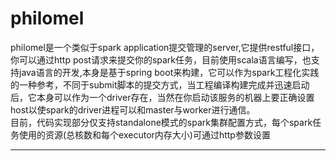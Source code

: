 philomel
========
philomel是一个类似于spark application提交管理的server,它提供restful接口，
你可以通过http post请求来提交你的spark任务，目前使用scala语言编写，也支持java语言的开发,本身是基于spring boot来构建，它可以作为spark工程化实践的一种参考，不同于submit脚本的提交方式，当工程编译构建完成并迅速启动后，它本身可以作为一个driver存在，当然在你启动该服务的机器上要正确设置host以使spark的driver进程可以和master与worker进行通信。<br>
    目前，代码实现部分仅支持standalone模式的spark集群配置方式，每个spark任务使用的资源(总核数和每个executor内存大小)可通过http参数设置

--------
